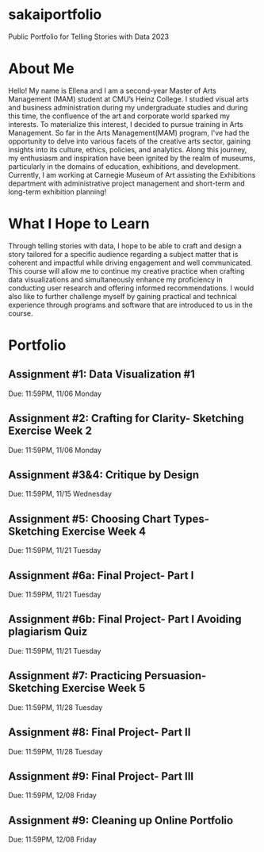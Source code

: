 # sakaiportfolio
Public Portfolio for Telling Stories with Data 2023

# About Me
Hello! My name is Ellena and I am a second-year Master of Arts Management (MAM) student at CMU’s Heinz College. I studied visual arts and business administration during my undergraduate studies and during this time, the confluence of the art and corporate world sparked my interests. To materialize this interest, I decided to pursue training in Arts Management. So far in the Arts Management(MAM) program, I've had the opportunity to delve into various facets of the creative arts sector, gaining insights into its culture, ethics, policies, and analytics. Along this journey, my enthusiasm and inspiration have been ignited by the realm of museums, particularly in the domains of education, exhibitions, and development. Currently, I am working at Carnegie Museum of Art assisting the Exhibitions department with administrative project management and short-term and long-term exhibition planning!

# What I Hope to Learn
Through telling stories with data, I hope to be able to craft and design a story tailored for a specific audience regarding a subject matter that is coherent and impactful while driving engagement and well communicated. This course will allow me to continue my creative practice when crafting data visualizations and simultaneously enhance my proficiency in conducting user research and offering informed recommendations.  I would also like to further challenge myself by gaining practical and technical experience through programs and software that are introduced to us in the course. 

# Portfolio

## Assignment #1: Data Visualization #1 
Due: 11:59PM, 11/06 Monday


## Assignment #2: Crafting for Clarity- Sketching Exercise Week 2
Due: 11:59PM, 11/06 Monday


## Assignment #3&4: Critique by Design
Due: 11:59PM, 11/15 Wednesday


## Assignment #5: Choosing Chart Types- Sketching Exercise Week 4
Due: 11:59PM, 11/21 Tuesday


## Assignment #6a: Final Project- Part I
Due: 11:59PM, 11/21 Tuesday


## Assignment #6b: Final Project- Part I Avoiding plagiarism Quiz 
Due: 11:59PM, 11/21 Tuesday


## Assignment #7: Practicing Persuasion- Sketching Exercise Week 5
Due: 11:59PM, 11/28 Tuesday


## Assignment #8: Final Project- Part II
Due: 11:59PM, 11/28 Tuesday


## Assignment #9: Final Project- Part III
Due: 11:59PM, 12/08 Friday


## Assignment #9: Cleaning up Online Portfolio
Due: 11:59PM, 12/08 Friday








